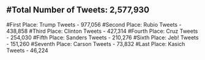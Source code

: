 #Total Number of Tweets: 2,577,930 
---
#First Place: Trump Tweets - 977,056
#Second Place: Rubio Tweets - 438,858
#Third Place: Clinton Tweets - 427,314
#Fourth Place: Cruz Tweets - 254,030
#Fifth Place: Sanders Tweets - 210,276
#Sixth Place: Jeb! Tweets - 151,260
#Seventh Place: Carson Tweets - 73,832
#Last Place: Kasich Tweets - 46,224
